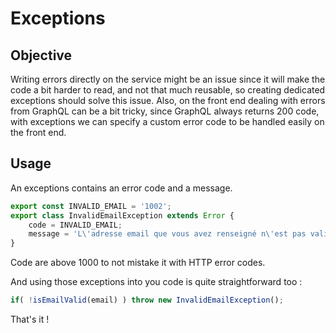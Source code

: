# Exceptions

## Objective

Writing errors directly on the service might be an issue since it will make the code a bit harder to read, and not that much reusable, so creating dedicated exceptions should solve this issue.
Also, on the front end dealing with errors from GraphQL can be a bit tricky, since GraphQL always returns 200 code, with exceptions we can specify a custom error code to be handled easily on the front end.

## Usage

An exceptions contains an error code and a message.

```javascript
export const INVALID_EMAIL = '1002';
export class InvalidEmailException extends Error {
    code = INVALID_EMAIL;
    message = 'L\'adresse email que vous avez renseigné n\'est pas valide';
}
```

Code are above 1000 to not mistake it with HTTP error codes.

And using those exceptions into you code is quite straightforward too :

```javascript
if( !isEmailValid(email) ) throw new InvalidEmailException();
```

That's it !